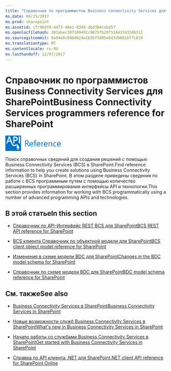 ```yaml
---
title: "Справочник по программистов Business Connectivity Services для SharePoint"
ms.date: 09/25/2017
ms.prod: sharepoint
ms.assetid: cfc9bdf8-ddf3-40e1-83d9-dbd304cebd57
ms.openlocfilehash: 383abec307109491c9875fb20f514437d33d6312
ms.sourcegitcommit: 0a94e0c600db24a1b5bf5895e6d3d9681bf7c810
ms.translationtype: MT
ms.contentlocale: ru-RU
ms.lasthandoff: 12/07/2017
---
```

# <a name="business-connectivity-services-programmers-reference-for-sharepoint"></a><span data-ttu-id="cf82f-102">Справочник по программистов Business Connectivity Services для SharePoint</span><span class="sxs-lookup"><span data-stu-id="cf82f-102">Business Connectivity Services programmers reference for SharePoint</span></span>

  
    
    
![Ссылки и библиотеки класса](../images/mod_icon_badge_reference.png)
  
    
    

  
    
    

  
    
    
<span data-ttu-id="cf82f-104">Поиск справочных сведений для создания решений с помощью Business Connectivity Services (BCS) в SharePoint.</span><span class="sxs-lookup"><span data-stu-id="cf82f-104">Find reference information to help you create solutions using Business Connectivity Services (BCS) in SharePoint.</span></span>
<span data-ttu-id="cf82f-105">В этом разделе приведены сведения по работе с BCS программным путем с помощью количество расширенных программирования интерфейсы API и технологии.</span><span class="sxs-lookup"><span data-stu-id="cf82f-105">This section provides information for working with BCS programmatically using a number of advanced programming APIs and technologies.</span></span>
  
    
    


## <a name="in-this-section"></a><span data-ttu-id="cf82f-106">В этой статье</span><span class="sxs-lookup"><span data-stu-id="cf82f-106">In this section</span></span>


-  [<span data-ttu-id="cf82f-107">Справочник по API-Интерфейс REST BCS для SharePoint</span><span class="sxs-lookup"><span data-stu-id="cf82f-107">BCS REST API reference for SharePoint</span></span>](bcs-rest-api-reference-for-sharepoint.md)
    
  
-  [<span data-ttu-id="cf82f-108">BCS клиента Справочник по объектной модели для SharePoint</span><span class="sxs-lookup"><span data-stu-id="cf82f-108">BCS client object model reference for SharePoint</span></span>](bcs-client-object-model-reference-for-sharepoint.md)
    
  
-  [<span data-ttu-id="cf82f-109">Изменения в схеме модели BDC для SharePoint</span><span class="sxs-lookup"><span data-stu-id="cf82f-109">Changes in the BDC model schema for SharePoint</span></span>](changes-in-the-bdc-model-schema-for-sharepoint.md)
    
  
-  [<span data-ttu-id="cf82f-110">Справочник по схеме модели BDC для SharePoint</span><span class="sxs-lookup"><span data-stu-id="cf82f-110">BDC model schema reference for SharePoint</span></span>](bdc-model-schema-reference-for-sharepoint.md)
    
  

## <a name="see-also"></a><span data-ttu-id="cf82f-111">См. также</span><span class="sxs-lookup"><span data-stu-id="cf82f-111">See also</span></span>


-  [<span data-ttu-id="cf82f-112">Business Connectivity Services в SharePoint</span><span class="sxs-lookup"><span data-stu-id="cf82f-112">Business Connectivity Services in SharePoint</span></span>](business-connectivity-services-in-sharepoint.md)
    
  
-  [<span data-ttu-id="cf82f-113">Новые возможности служб Business Connectivity Services в SharePoint</span><span class="sxs-lookup"><span data-stu-id="cf82f-113">What's new in Business Connectivity Services in SharePoint</span></span>](what-s-new-in-business-connectivity-services-in-sharepoint.md)
    
  
-  [<span data-ttu-id="cf82f-114">Начало работы со службами Business Connectivity Services в SharePoint</span><span class="sxs-lookup"><span data-stu-id="cf82f-114">Get started with Business Connectivity Services in SharePoint</span></span>](get-started-with-business-connectivity-services-in-sharepoint.md)
    
  
-  [<span data-ttu-id="cf82f-115">Справка по API клиента .NET для SharePoint</span><span class="sxs-lookup"><span data-stu-id="cf82f-115">.NET client API reference for SharePoint Online</span></span>](http://msdn.microsoft.com/library/88e5e1b9-eab2-4f3b-a3f2-75c96b86f1f4%28Office.15%29.aspx)
    
  

  
    
    

